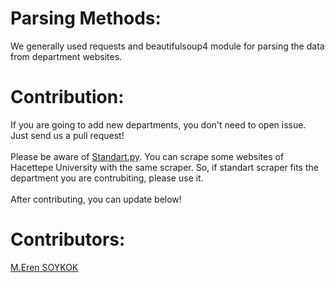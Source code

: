 # Parsing Methods:

We generally used requests and beautifulsoup4 module for parsing the data from department websites.

# Contribution:

If you are going to add new departments, you don't need to open issue. Just send us a pull request!\
\
Please be aware of [Standart.py](https://github.com/furkansimsekli/hu-announcement-bot/blob/master/src/scraper/Standart.py). You can scrape some websites of Hacettepe University with the same scraper. So, if standart scraper fits the department you are contrubiting, please use it.\
\
After contributing, you can update below!

# Contributors:

[M.Eren SOYKOK](https://github.com/rentale)

